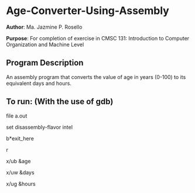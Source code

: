 # Age-Converter-Using-Assembly

**Author**: Ma. Jazmine P. Rosello

**Purpose**: For completion of exercise in CMSC 131: Introduction to Computer Organization and Machine Level

## Program Description

An assembly program that converts the value of age in years (0-100) to its equivalent days and hours.

## To run: (With the use of gdb)

file a.out

set disassembly-flavor intel

b*exit_here

r

x/ub &age

x/uw &days

x/ug &hours

